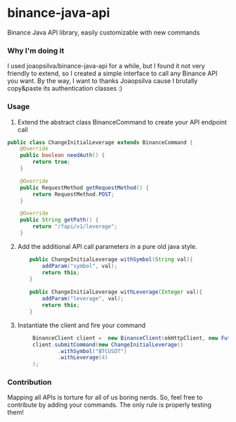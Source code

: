 # binance-java-api
Binance Java API library, easily customizable with new commands

### Why I'm doing it
I used joaopsilva/binance-java-api for a while, but I found it not very friendly to extend, so I created a simple interface to call any Binance API you want.
By the way, I want to thanks Joaopsilva cause I brutally copy&paste its authentication classes :)


### Usage
1) Extend the abstract class BinanceCommand to create your API endpoint call

```java
public class ChangeInitialLeverage extends BinanceCommand {
    @Override
    public boolean needAuth() {
        return true;
    }

    @Override
    public RequestMethod getRequestMethod() {
        return RequestMethod.POST;
    }

    @Override
    public String getPath() {
        return "/fapi/v1/leverage";
    }

```

2) Add the additional API call parameters in a pure old java style.

```java
       public ChangeInitialLeverage withSymbol(String val){
           addParam("symbol", val);
           return this;
       }
   
       public ChangeInitialLeverage withLeverage(Integer val){
           addParam("leverage", val);
           return this;
       }
```

3) Instantiate the client and fire your command

```java
        BinanceClient client =  new BinanceClient(okHttpClient, new FuturesEndpoint(), apiKey, apiSecret);
        client.submitCommand(new ChangeInitialLeverage()
                .withSymbol("BTCUSDT")
                .withLeverage(4)
        );
```

### Contribution
Mapping all APIs is torture for all of us boring nerds.
So, feel free to contribute by adding your commands.
The only rule is properly testing them!
